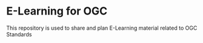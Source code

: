 # E-Learning for OGC

This repository is used to share and plan E-Learning material related to OGC Standards
